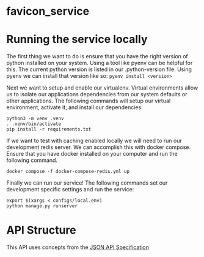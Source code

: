 # favicon_service

# Running the service locally

The first thing we want to do is ensure that you have the right version of python installed on your system.  Using a tool like pyenv can be helpful for this.  The current python version is listed in our .python-version file.  Using pyenv we can install that version like so: `pyenv install <version>`

Next we want to setup and enable our virtualenv.  Virtual environments allow us to isolate our applications dependencies from our system defaults or other applications.  The following commands will setup our virtual environment, activate it, and install our dependencies:

```
python3 -m venv .venv
. .venv/bin/activate
pip install -r requirements.txt
```

If we want to test with caching enabled locally we will need to run our development redis server.  We can accomplish this with docker compose.  Ensure that you have docker installed on your computer and run the following command.

`docker compose -f docker-compose-redis.yml up`

Finally we can run our service!  The following commands set our development specific settings and run the service:

```
export $(xargs < configs/local.env)
python manage.py runserver
```

# API Structure

This API uses concepts from the [JSON API Specification](https://jsonapi.org/)
